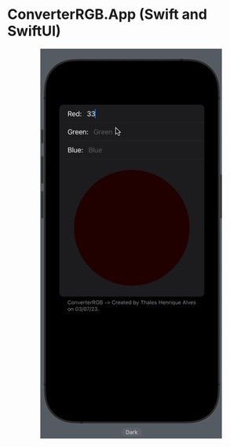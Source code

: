 # ConverterRGB.App (Swift and SwiftUI)


<p align = "center">
 <img src = "src/assets/RGBgit.gif">
 
 </p>
